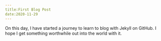 ```yaml
---
title:First Blog Post
date:2020-11-29
---
```

On this day, I have started a journey to learn to blog with Jekyll on GitHub.  I hope I get something worthwhile out into the world with it.
